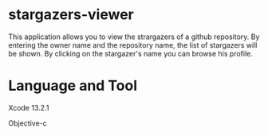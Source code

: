 # stargazers-viewer
This application allows you to view the strargazers of a github repository. By entering the owner name and the repository name, the list of stargazers will be shown. By clicking on the stargazer's name you can browse his profile.
# Language and Tool
Xcode 13.2.1

Objective-c
